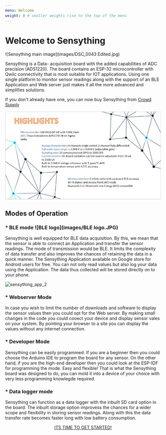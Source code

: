 ```yaml
---
menu: Welcome
weight: 0 # smaller weights rise to the top of the menu
---
```


# Welcome to Sensything

![Sensything main image](images/DSC_0043 Edited.jpg)

Sensything is a Data- acquisition board with the added capabilities of ADC precision (ADS1220). The board contains an ESP-32 microcontroller with Qwiic connectivity that is most suitable for IOT applications. Using one single platform to monitor sensor readings along with the support of an BLE Application and Web server just makes it all the more advanced and simplifies solutions.

If you don't already have one, you can now buy Sensything from [Crowd Supply](https://www.crowdsupply.com/protocentral/sensything)

![Highlights](images/Highlights.jpg)

## Modes of Operation

### * BLE mode  ![BLE logo](images/BLE logo.JPG) 

Sensything is well equipped for BLE data acquisition. By this, we mean that the sensor is able to connect an Application and transfer the sensor readings. The mode of transmission would be BLE. It limits the complexity of data transfer and also improves the chances of retaining the data in a quick manner. The Sensything Application available on Google store for Android users for free. You can not only read values but also log your data using the Application. The data thus collected will be stored directly on to your phone.

   ![sensything_app_2](images/sensything_app_2.png)
### * Webserver Mode

In case you wish to limit the number of downloads and software to display the sensor values then you could opt for the Web server. By making small changes in the code you could cooect your device and display sensor vales on your system. By pointing your browser to a site you can display the values without any internet connection.

### * Developer Mode

Sensything can be easily programmed. If you are a beginner then you could choose the Arduino IDE to program the board for any sensor. On the other hand, if you are the high-end developer then you could look at the ESP-IDF for programming the mode. Easy and flexible! That is what the Sensything board was designed to do, you can mold it into a device of your choice with very less programming knowlegde required.

### * Data logger mode

Sensything can function as a data logger with the inbuilt SD card option in the board. The inbuilt storage option improvess the chances for a wider scope and flexibility in storing sensor readings. Along with this the data transfer rate becomes faster long with low battery consumption.

<div align="center"><p><a href="http://sensything.protocentral.com/getting-started.html" target="_blank" rel="noopener" class="btn btn-primary">ITS TIME TO GET STARTED!</a></p></div>


